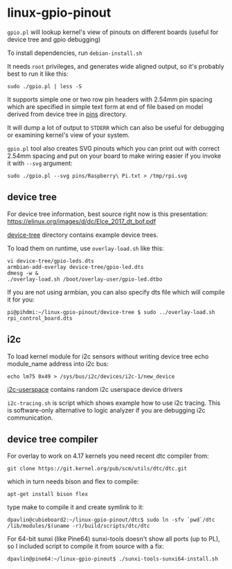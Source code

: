 # linux-gpio-pinout

`gpio.pl` will lookup kernel's view of pinouts on different boards (useful for device tree and gpio debugging)

To install dependencies, run `debian-install.sh`

It needs `root` privileges, and generates wide aligned output, so it's probably best to run it like this:

	sudo ./gpio.pl | less -S

It supports simple one or two row pin headers with 2.54mm pin spacing which are specified in
simple text form at end of file based on model derived from device tree in [pins](pins/) directory.

It will dump a lot of output to `STDERR` which can also be useful for debugging or examining kernel's
view of your system.

`gpio.pl` tool also creates SVG pinouts which you can print out with correct 2.54mm spacing and put
on your board to make wiring easier if you invoke it with `--svg` argument:

	sudo ./gpio.pl --svg pins/Raspberry\ Pi.txt > /tmp/rpi.svg


## device tree

For device tree information, best source right now is this presentation:
https://elinux.org/images/d/dc/Elce_2017_dt_bof.pdf


[device-tree](device-tree/) directory contains example device trees.

To load them on runtime, use `overlay-load.sh` like this:

	vi device-tree/gpio-leds.dts
	armbian-add-overlay device-tree/gpio-led.dts
	dmesg -w &
	./overlay-load.sh /boot/overlay-user/gpio-led.dtbo

If you are not using armbian, you can also specify dts file which
will compile it for you:

	pi@pihdmi:~/linux-gpio-pinout/device-tree $ sudo ../overlay-load.sh rpi_control_board.dts

## i2c

To load kernel module for i2c sensors without writing device tree
echo module_name address into i2c bus:

	echo lm75 0x49 > /sys/bus/i2c/devices/i2c-1/new_device



[i2c-userspace](i2c-userspace/) contains random i2c userspace device drivers

`i2c-tracing.sh` is script which shows example how to use i2c tracing. This
is software-only alternative to logic analyzer if you are debugging i2c
communication.


## device tree compiler

For overlay to work on 4.17 kernels you need recent dtc compiler from:

	git clone https://git.kernel.org/pub/scm/utils/dtc/dtc.git

which in turn needs bison and flex to compile:

	apt-get install bison flex

type make to compile it and create symlink to it:

	dpavlin@cubieboard2:~/linux-gpio-pinout/dtc$ sudo ln -sfv `pwd`/dtc /lib/modules/$(uname -r)/build/scripts/dtc/dtc


For 64-bit sunxi (like Pine64) sunxi-tools doesn't show all ports (up to PL), so I included script to
compile it from source with a fix:

	dpavlin@pine64:~/linux-gpio-pinout$ ./sunxi-tools-sunxi64-install.sh 

